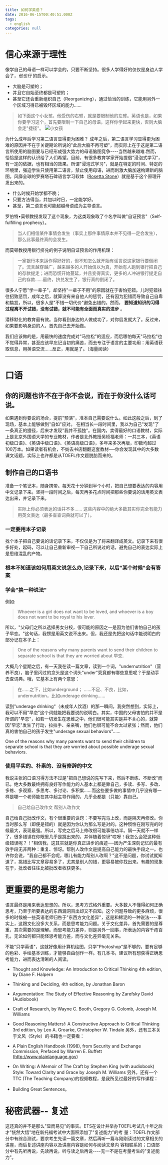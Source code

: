 ```yaml
---
title: 如何学英语？
date: 2016-06-15T00:40:51.000Z
tags:
  - english
categories: null
---
```


# 信心来源于理性

像学自己的母语一样可以学会的，只要不断坚持。很多人学得好的仅仅是身边人学会了，_他也行_ 的启示。

- 大脑是可塑的；
- 并且它自始至终都是可塑的；
- 甚至它还会重新组织自己（Reorganizing），通过恰当的训练，它能用另外一个区域习得已被毁坏区域的能力......

> 如下面这个小女孩，他受伤的右臂，就是要限制他的左臂。英语也是，如果你要学习这个，首先要限制一下自己的母语，这样你学起来更快，否则大脑会走"捷径"。 ![小女孩](/images/figure05.png)

为什么成年后学习第二语言显得更为困难？ 成年之后，第二语言学习显得更为困难的原因并不在于关键期论所说的"此后大脑不再可塑"，而实际上在于这是第二语言所使用的脑图要与已经形成强大势力的母语脑图竞争----当然越来越难.然而，恰恰是这样的认识给了人们希望。目前，有很多教育学家开始提倡"浸泡式学习"，有一定的依据，也有相当的效果。所谓"浸泡式学习"，就是在特定的时间、特定的环境里，强迫学生只使用第二语言，禁止使用母语，进而刺激大脑加速构建新的脑图。风靡全球的罗赛塔石碑语言学习软体（[Rosetta Stone](http://www.rosettastone.com/)）就是基于这个原理开发出来的。

- 什么时候开始学都不晚；
- 只要方法得当，并加以时日，一定能学好。
- 甚至，第二语言也可能超越母语成为主导语言。

罗伯特•莫顿教授发现了这个现象，为这类现象取了个名字叫做"自证预言"（Self-fulfilling prophecy）。

> 当人们相信某件事情会发生（事实上那件事情原本并不见得一定会发生），那么此事最终真的会发生。

而莫顿教授用银行挤兑的例子说明自证预言的作用机理：

> 一家银行本来运作得好好的，但不知怎么就开始有谣言说这家银行要倒闭了。流言越穿越广，越来越多的人开始信以为真，开始有人跑到银行把自己的存款提走；进而恐慌开始蔓延，并且变得真实，更多的人冲进银行提走自己的存款......最终，挤兑发生了，银行真的倒闭了。

很多人宁愿"学一辈子"，却坚持"一辈子不用"的原因就在于害怕犯错。儿时犯错往往招致惩罚，成年之后，就算没有来自他人的惩罚，还有因为犯错而导致自己自卑和尴尬，所以，很多人是"不惜一切代价"避免出错的。然而， **要知道知识的习得过程离不开试错，没有试错，就不可能有全面而真实的进步** 。

潜移默化的教育最有效。当你看到身边的人做成功了，对你启发就大了。反过来，如果要影响身边的人，首先自己去开始做。

我们应该做的是，用最快的速度完成对"马拉松"的适应，而后哪怕每天"马拉松"也不觉得异常，甚至应该早忘记当初的痛苦，而去专注于语言的主要功用：用英语获取信息，用英语交流......反正，用就是了。（海量阅读）

--------------------------------------------------------------------------------

# 口语

## 你的问题也许不在于你不会说，而在于你没什么话可说。

如果遇到你要说的场合，提前"预演"，准本自己需要说什么。如此这般之后，到了现场，基本上能够做到"自如"应对。 在相当长一段时间里，我以为自己"发现"了一条真正的捷径，后来才发现"我并不孤独"。在国内，卖得最好的口语教材，实际上是北京外国语大学的专业教材，作者是北外教授吴桢福老师：一共三本，《英语初级口语》、《英语中级口语》、《英语高级口语》，多年来多次再版，印数均超过100万本。如果读者有机会，不妨去书店翻翻这套教材──你会发现其中的大多数课文话题，实际上也许都是从TOEFL作文题脱胎而来的。

## 制作自己的口语书

准备一个笔记本，随身携带。每天花十分钟到半个小时，把自己想要表达的内容用中文记录下来。坚持一段时间之后，每天再多花点时间把那些你要说的话用英文表达出来，并记录下来。

> 实际上你必须表达的话并不多...... 这些内容中的绝大多数其实你完全有能力用英文表达（最多查查词典就可以了）。

### 一定要用本子记录

找个本子把自己要说的话记录下来，不仅仅是为了将来翻译成英文。记录下来有很多好处，起码，可以让自己重新审视一下自己所说过的话，避免自己的表达实际上是思维混乱的产物。

### 根本不知道该如何用英文说怎么办,记录下来，以后"某个时候"会有答案

### 学会"换一种说法"

例如:

> Whoever is a girl does not want to be loved, and whoever is a boy does not want to be royal to his lover.

所以，"父母们之所以选择男女分校，很可能的原因之一是因为他们害怕自己的孩子早恋。"这句话，我愣是用英文说不出来。但，我还是先把这句话中能说明白的部分记在本子上：

> One of the reasons why many parents want to send their children to separate school is that they are worried about 早恋.

大概几个星期之后，有一天我在读一篇文章，读到一个词，"undernutrition"（营养不良），脑子里闪过的念头是这个词头"under"究竟都有哪些意思呢？于是动手去查词典。哦，它基本上有两个意思：

> 在......之下，比如underground； ......不足、不良，比如，undernutrition，比如underage drinking......

读到"underage drinking"（未成年人饮酒）的那一瞬间，我突然想到，实际上，我可以不用"早恋"这个词就能把我要说的说明白。其实，中国的父母害怕的并不是所谓的"早恋"，如若一切发生在思维之中，他们很可能其实是并不关心的，就算因"早恋"发生了行动，拉拉手、亲亲嘴，他们也很可能不会太过紧张；然而，他们真的害怕自己的孩子发生"underage sexual behaviors"......

One of the reasons why many parents want to send their children to separate school is that they are worried about possible underage sexual behaviors.

### 使用平实的、朴素的、没有修辞的中文

我说主张的口语习得方法不过是"把自己想说的先写下来，然后不断练、不断改"而已。绝大多数最终拥有良好写作能力的人基本上都是靠自己，多读、多写、多改、多练、多观察、多思考、多讨论、多积累......而这些要多做的事情中几乎没有哪一样是哪一个老师能在其中起主导作用的，几乎全都是（只能）靠自己。

> 自己给自己改作文 帮别人改作文

自己给自己批改作文，有个很重要的诀窍：不要写完马上改，而是隔天再修改。你当时那么写（即便是错的）就是因为你认为那么写是对的。这种惯性在刚写完的时候最大，表现最强。所以，写完之后马上修改很可能事倍功半。隔一天就不一样了，很多错误在你眼里几乎是跳出来的，并伴随着惊讶"哎呀！我怎么会犯这种低级错误呢？！"相信我，这其实就是你真正进步的痕迹──因为产生深刻记忆的最有效手段无非两种：重复、惊讶。帮别人改作文是提高自己能力的最快手段之一。也许你会说，"我自己都不会呢，哪儿有能力帮别人改啊？"这不是问题，你试试就知道了，挑错比写文章容易多了，尤其是别人的错，更容易被你找出来。有趣的现象在于，批改者往往比被批改者收获更多。

# 更重要的是思考能力

语言最终是用来表达思想的。所以，思考方式格外重要。大多数人不懂得如何正确思考，乃至于所要表达的东西漏洞百出却又不自知。这个问题导致的更多麻烦，很多的时候被一些英语老师归咎于"东西方文化差异"，这是和稀泥的一种说法----事实上，这跟文化没多大关系，而是思考能力问题。关于文化差异，首先需要的是尊重，其次需要的是理解。而思考能力差异，则是另外一回事，所表达的内容千疮百孔，无论如何都只能怪思考能力差，而与文化差异毫无关系。

不能"只学英语"，这就好像用计算机绘图，只学"Photoshop"是不够的，要有足够的色彩、手绘基本训练，才能够自由创作一样。有几本书，建议所有想获得正确思考能力，进而表达清晰的人阅读。

- Thought and Knowledge: An Introduction to Critical Thinking 4th edition, by Diane F. Halpern
- Thinking and Deciding, 4th edition, by Jonathan Baron
- Argumentation: The Study of Effective Reasoning by Zarefsky David (Audiobook)
- Craft of Research, by Wayne C. Booth, Gregory G. Colomb, Joseph M. Williams
- Good Reasoning Matters!: A Constructive Approach to Critical Thinking 3rd edition, by Leo A. Groarke, Christopher W. Tindale 另外，还有三本关于文风（Style）的书籍也一定要看：

- A Plain English Handbook (1998), from Security and Exchange Commission, Prefaced by Warren E. Buffett (<http://www.plainlanguage.gov>)

- On Writing: A Memoir of The Craft by Stephen King (with audiobook) Style: Toward Clarity and Grace by Joseph M. Williams 另外，还有一个TTC (The Teaching Company)的视频教程，是我所见过最好的写作课程：
- Building Great Sentences。

# 秘密武器-- 复述

这还真的并不是那么"显而易见"的事实。ETS在设计并举办TOEFL考试几十年之后才"恍然大悟"地在新托福考试中大面积添加了"复述能力"的考 量：TOEFL作文部分中有综合测试，要求考生先读一篇文章，然后再听一篇与刚刚读过的文章相关的讲座，而后复述讲座内容以及讲座内容是如何与阅读文章内 容相联系的；口语部分中有先听再说，先读再说，听与读之后再说----无一不是在考量考生的"复述能力"。

